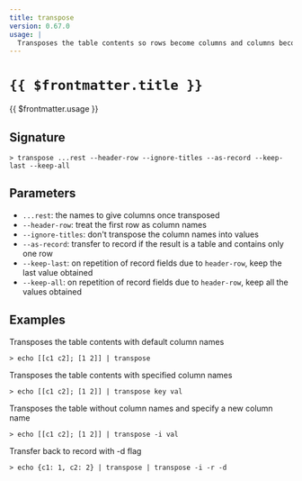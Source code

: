 ```yaml
---
title: transpose
version: 0.67.0
usage: |
  Transposes the table contents so rows become columns and columns become rows.
---
```


# <code>{{ $frontmatter.title }}</code>

<div style='white-space: pre-wrap;'>{{ $frontmatter.usage }}</div>

## Signature

```> transpose ...rest --header-row --ignore-titles --as-record --keep-last --keep-all```

## Parameters

 -  `...rest`: the names to give columns once transposed
 -  `--header-row`: treat the first row as column names
 -  `--ignore-titles`: don't transpose the column names into values
 -  `--as-record`: transfer to record if the result is a table and contains only one row
 -  `--keep-last`: on repetition of record fields due to `header-row`, keep the last value obtained
 -  `--keep-all`: on repetition of record fields due to `header-row`, keep all the values obtained

## Examples

Transposes the table contents with default column names
```shell
> echo [[c1 c2]; [1 2]] | transpose
```

Transposes the table contents with specified column names
```shell
> echo [[c1 c2]; [1 2]] | transpose key val
```

Transposes the table without column names and specify a new column name
```shell
> echo [[c1 c2]; [1 2]] | transpose -i val
```

Transfer back to record with -d flag
```shell
> echo {c1: 1, c2: 2} | transpose | transpose -i -r -d
```
